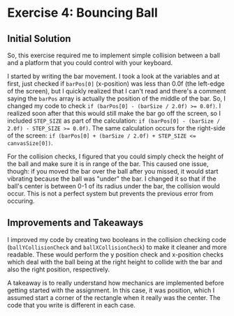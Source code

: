 # Exercise 4: Bouncing Ball

## Initial Solution

So, this exercise required me to implement simple collision between a ball and a platform that you could control with your keyboard.

I started by writing the bar movement. I took a look at the variables and at first, just checked if `barPos[0]` (x-position) was less than 0.0f (the left-edge of the screen), but I quickly realized that I can't read and there's a comment saying the `barPos` array is actually the position of the middle of the bar. So, I changed my code to check `if (barPos[0] - (barSize / 2.0f) >= 0.0f)`. I realized soon after that this would still make the bar go off the screen, so I included `STEP_SIZE` as part of the calculation: `if (barPos[0] - (barSize / 2.0f) - STEP_SIZE >= 0.0f)`. The same calculation occurs for the right-side of the screen: `if (barPos[0] + (barSize / 2.0f) + STEP_SIZE <= canvasSize[0])`.

For the collision checks, I figured that you could simply check the height of the ball and make sure it is in range of the bar. This caused one issue, though: if you moved the bar over the ball after you missed, it would start vibrating because the ball was "under" the bar. I changed it so that if the ball's center is between 0-1 of its radius under the bar, the collision would occur. This is not a perfect system but prevents the previous error from occuring.

## Improvements and Takeaways

I improved my code by creating two booleans in the collision checking code (`ballYCollisionCheck` and `ballXCollisionCheck`) to make it cleaner and more readable. These would perform the y position check and x-position checks which deal with the ball being at the right height to collide with the bar and also the right position, respectively.

A takeaway is to really understand how mechanics are implemented before getting started with the assignment. In this case, it was position, which I assumed start a corner of the rectangle when it really was the center. The code that you write is different in each case.
